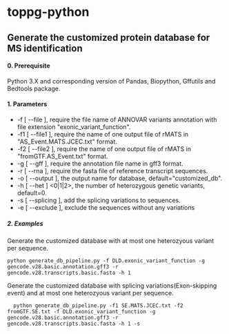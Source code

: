 # toppg-python

## Generate the customized protein database for MS identification

#### 0. Prerequisite
Python 3.X and corresponding version of Pandas, Biopython, Gffutils and  Bedtools package.

#### 1. Parameters

  - -f [ --file ], require the file name of ANNOVAR variants annotation with file extension "exonic_variant_function".
  - -f1 [ --file1 ], require the name of one output file of rMATS in "AS_Event.MATS.JCEC.txt" format.
  - -f2 [ --file2 ], require the name of one output file of rMATS in "fromGTF.AS_Event.txt" format.
  - -g [ --gff ], require the annotation file name in gff3 format.
  - -r [ --rna ],  require the fasta file of reference transcript sequences.
  - -o [ --output ],  the output name for database, default="customized_db".
  - -h [ --het ] <0|1|2>, the number of heterozygous genetic variants, default=0.
  - -s [ --splicing ], add the splicing variations to sequences.
  - -e [ --exclude ], exclude the sequences without any variations


##### 2. Examples

Generate the customized database with at most one heterozyous variant per sequence.

    python generate_db_pipeline.py -f DLD.exonic_variant_function -g gencode.v28.basic.annotation.gff3 -r gencode.v28.transcripts.basic.fasta -h 1 

  
Generate the customized database with splicing variations(Exon-skipping event) and at most one heterozyous variant per sequence.
   
      python generate_db_pipeline.py -f1 SE.MATS.JCEC.txt -f2 fromGTF.SE.txt -f DLD.exonic_variant_function -g gencode.v28.basic.annotation.gff3 -r gencode.v28.transcripts.basic.fasta -h 1 -s
   
   

